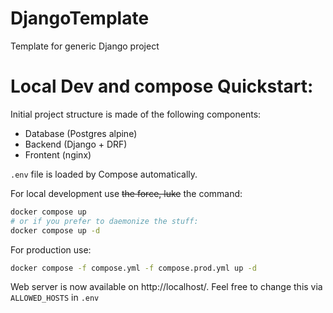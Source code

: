 # DjangoTemplate
Template for generic Django project


# Local Dev and compose Quickstart:

Initial project structure is made of the following components:

- Database (Postgres alpine)
- Backend (Django + DRF)
- Frontent (nginx)

`.env` file is loaded by Compose automatically.

For local development use ~~the force, luke~~ the command:

```bash
docker compose up
# or if you prefer to daemonize the stuff:
docker compose up -d
```

For production use:

```bash
docker compose -f compose.yml -f compose.prod.yml up -d
```

Web server is now available on http://localhost/. Feel free to change this via `ALLOWED_HOSTS` in `.env`